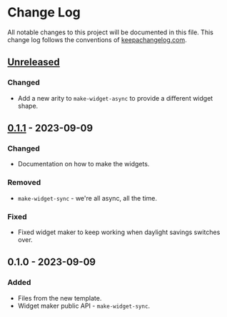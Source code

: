# Change Log
All notable changes to this project will be documented in this file. This change log follows the conventions of [keepachangelog.com](http://keepachangelog.com/).

## [Unreleased]
### Changed
- Add a new arity to `make-widget-async` to provide a different widget shape.

## [0.1.1] - 2023-09-09
### Changed
- Documentation on how to make the widgets.

### Removed
- `make-widget-sync` - we're all async, all the time.

### Fixed
- Fixed widget maker to keep working when daylight savings switches over.

## 0.1.0 - 2023-09-09
### Added
- Files from the new template.
- Widget maker public API - `make-widget-sync`.

[Unreleased]: https://sourcehost.site/your-name/secuencia-clojure/compare/0.1.1...HEAD
[0.1.1]: https://sourcehost.site/your-name/secuencia-clojure/compare/0.1.0...0.1.1
